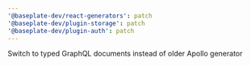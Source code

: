```yaml
---
'@baseplate-dev/react-generators': patch
'@baseplate-dev/plugin-storage': patch
'@baseplate-dev/plugin-auth': patch
---
```


Switch to typed GraphQL documents instead of older Apollo generator
